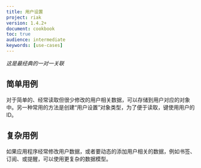 ```yaml
---
title: 用户设置
project: riak
version: 1.4.2+
document: cookbook
toc: true
audience: intermediate
keywords: [use-cases]
---
```


*这是最经典的一对一关联*

## 简单用例

对于简单的、经常读取但很少修改的用户相关数据，可以存储到用户对应的对象中。另一种常用的方法是创建“用户设置”对象类型，为了便于读取，键使用用户的 ID。

## 复杂用例

如果应用程序经常修改用户数据，或者要动态的添加用户相关的数据，例如书签、订阅、或提醒，可以使用更复杂的数据模型。
